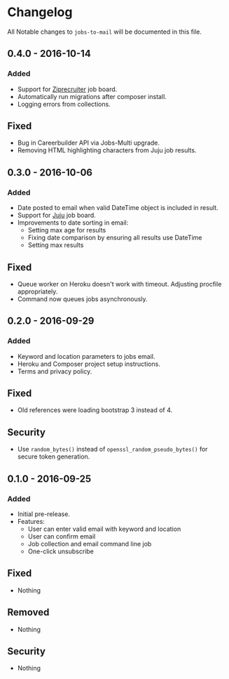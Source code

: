 # Changelog
All Notable changes to `jobs-to-mail` will be documented in this file.

## 0.4.0 - 2016-10-14

### Added
- Support for [Ziprecruiter](https://github.com/jobapis/jobs-ziprecruiter) job board.
- Automatically run migrations after composer install.
- Logging errors from collections.

## Fixed
- Bug in Careerbuilder API via Jobs-Multi upgrade.
- Removing HTML highlighting characters from Juju job results.

## 0.3.0 - 2016-10-06

### Added
- Date posted to email when valid DateTime object is included in result.
- Support for [Juju](https://github.com/jobapis/jobs-juju) job board.
- Improvements to date sorting in email:
  - Setting max age for results
  - Fixing date comparison by ensuring all results use DateTime
  - Setting max results

## Fixed
- Queue worker on Heroku doesn't work with timeout. Adjusting procfile appropriately.
- Command now queues jobs asynchronously.

## 0.2.0 - 2016-09-29

### Added
- Keyword and location parameters to jobs email.
- Heroku and Composer project setup instructions.
- Terms and privacy policy.

## Fixed
- Old references were loading bootstrap 3 instead of 4.

## Security
- Use `random_bytes()` instead of `openssl_random_pseudo_bytes()` for secure token generation.

## 0.1.0 - 2016-09-25

### Added
- Initial pre-release.
- Features:
    - User can enter valid email with keyword and location
    - User can confirm email
    - Job collection and email command line job
    - One-click unsubscribe

## Fixed
- Nothing

## Removed
- Nothing

## Security
- Nothing
